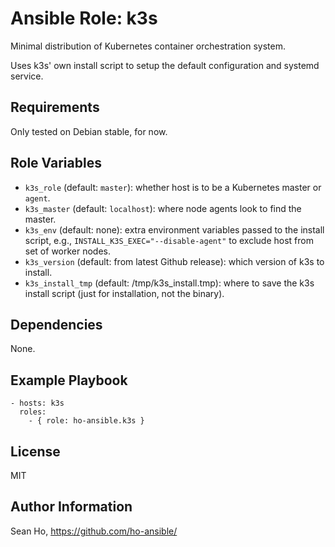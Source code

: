 # Ansible Role: k3s
Minimal distribution of Kubernetes container orchestration system.

Uses k3s' own install script to setup the default configuration and systemd service.

## Requirements
Only tested on Debian stable, for now.

## Role Variables
+ `k3s_role` (default: `master`): whether host is to be a Kubernetes
  master or `agent`.
+ `k3s_master` (default: `localhost`): where node agents look to find
  the master.
+ `k3s_env` (default: none): extra environment variables passed to the
  install script, e.g., `INSTALL_K3S_EXEC="--disable-agent"`
  to exclude host from set of worker nodes.
+ `k3s_version` (default: from latest Github release): which version
  of k3s to install.
+ `k3s_install_tmp` (default: /tmp/k3s_install.tmp): where to save the
  k3s install script (just for installation, not the binary).

## Dependencies
None.

## Example Playbook

```
- hosts: k3s
  roles:
    - { role: ho-ansible.k3s }
```

## License
MIT

## Author Information
Sean Ho, https://github.com/ho-ansible/
